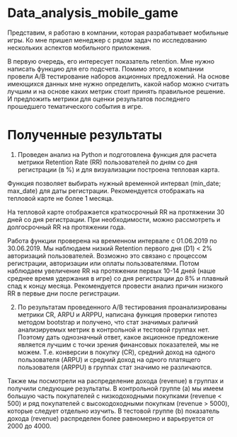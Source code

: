 # Data_analysis_mobile_game

Представим, я работаю в компании, которая разрабатывает мобильные игры. Ко мне пришел менеджер с рядом задач по исследованию нескольких аспектов мобильного приложения.

В первую очередь, его интересует показатель retention. Мне нужно написать функцию для его подсчета. Помимо этого, в компании провели A/B тестирование наборов акционных предложений. На основе имеющихся данных мне нужно определить, какой набор можно считать лучшим и на основе каких метрик стоит принять правильное решение. И предложить метрики для оценки результатов последнего прошедшего тематического события в игре.

# Полученные результаты

1. Проведен анализ на Python и подготовлена функция для расчета метрики Retention Rate (RR) пользователей по дням со дня регистрации (в %) и для визуализации построена тепловая карта.

Функция позволяет выбирать нужный временной интервал (min_date; max_date) для даты регистрации. Рекомендуется отображать на тепловой карте не более 1 месяца.

На тепловой карте отображается краткосрочный RR на протяжении 30 дней со дня регистрации. При необходимости, можно рассмотреть и долгосрочный RR на протяжении года.

Работа функции проверена на временном интервале с 01.06.2019 по 30.06.2019. Мы наблюдаем низкий Retention первого дня (D1) < 2% авторизаций пользователей. Возможно это связано с процессом регистрации, авторизации или оплаты пользователями. Потом наблюдаем увеличение RR на протяжении первых 10-14 дней (наше среднее время удержания в игре) со дня регистрации до 8% и плавный спад к концу месяца. Рекомендуется провести анализ причин низкого RR в первые дни после регистрации.

2. По результатам проведенного А/В тестирования проанализированы метрики CR, ARPU и ARPPU, написана функция проверки гипотез методом bootstrap и получено, что стат значимых раличий анализируемых метрик в контрольной и тестовой группах нет. Поэтому дать однозначный ответ, какое акционное предложение является лучшим с точки зрения финансовых показателей, мы не можем. Т.е. конверсии в покупку (CR), средний доход на одного пользователя (ARPU) и средний доход на одного платящего пользователя (ARPPU) в группах стат значимо не различаются.

Также мы посмотрели на распределение дохода (revenue) в группах и получили следующие результаты. В контрольной группе (a) мы имеем большую часть покупателей с низкодоходными покупками (revenue < 500) и ряд покупателей с высокодоходными покупкам (revenue > 5000), которые следует отдельно изучить. В тестовой группе (b) показатель дохода (revenue) распределен более равномерно и варьеруется от 2000 до 4000.
